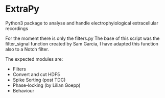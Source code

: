 # ExtraPy
Python3 package to analyse and handle electrophyiological extracellular recordings

For the moment there is only the filters.py
The base of this script was the filter_signal function created by Sam Garcia, I have adapted this function also to a Notch filter.

The expected modules are:

- Filters
- Convert and cut HDF5
- Spike Sorting (post TDC)
- Phase-locking (by Lilian Goepp)
- Behaviour
